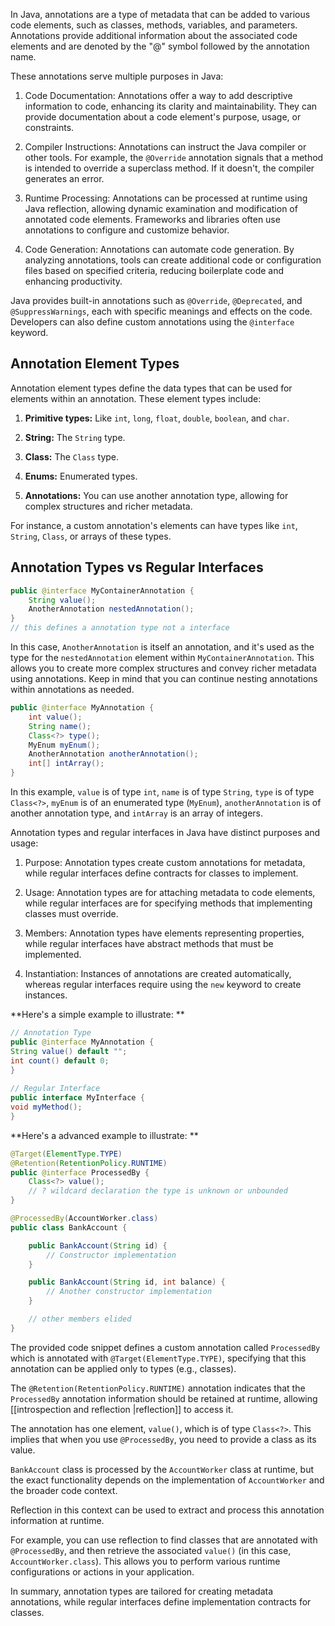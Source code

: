 In Java, annotations are a type of metadata that can be added to various code elements, such as classes, methods, variables, and parameters. Annotations provide additional information about the associated code elements and are denoted by the "@" symbol followed by the annotation name.

These annotations serve multiple purposes in Java:

1. Code Documentation: Annotations offer a way to add descriptive information to code, enhancing its clarity and maintainability. They can provide documentation about a code element's purpose, usage, or constraints.

2. Compiler Instructions: Annotations can instruct the Java compiler or other tools. For example, the `@Override` annotation signals that a method is intended to override a superclass method. If it doesn't, the compiler generates an error.

3. Runtime Processing: Annotations can be processed at runtime using Java reflection, allowing dynamic examination and modification of annotated code elements. Frameworks and libraries often use annotations to configure and customize behavior.

4. Code Generation: Annotations can automate code generation. By analyzing annotations, tools can create additional code or configuration files based on specified criteria, reducing boilerplate code and enhancing productivity.

Java provides built-in annotations such as `@Override`, `@Deprecated`, and `@SuppressWarnings`, each with specific meanings and effects on the code. Developers can also define custom annotations using the `@interface` keyword.

## Annotation Element Types

Annotation element types define the data types that can be used for elements within an annotation. These element types include:

1. **Primitive types:** Like `int`, `long`, `float`, `double`, `boolean`, and `char`.

2. **String:** The `String` type.  
  
3. **Class:** The `Class` type.  
  
4. **Enums:** Enumerated types.  

5. **Annotations:** You can use another annotation type, allowing for complex structures and richer metadata.

For instance, a custom annotation's elements can have types like `int`, `String`, `Class`, or arrays of these types.

## Annotation Types vs Regular Interfaces

```java  
public @interface MyContainerAnnotation {  
	String value();  
	AnotherAnnotation nestedAnnotation();  
}  
// this defines a annotation type not a interface 
```  
In this case, `AnotherAnnotation` is itself an annotation, and it's used as the type for the `nestedAnnotation` element within `MyContainerAnnotation`. This allows you to create more complex structures and convey richer metadata using annotations. Keep in mind that you can continue nesting annotations within annotations as needed.

```java  
public @interface MyAnnotation {  
	int value();  
	String name();  
	Class<?> type();  
	MyEnum myEnum();  
	AnotherAnnotation anotherAnnotation();  
	int[] intArray();  
}  
```  
  
In this example, `value` is of type `int`, `name` is of type `String`, `type` is of type `Class<?>`, `myEnum` is of an enumerated type (`MyEnum`), `anotherAnnotation` is of another annotation type, and `intArray` is an array of integers.


Annotation types and regular interfaces in Java have distinct purposes and usage:

1. Purpose: Annotation types create custom annotations for metadata, while regular interfaces define contracts for classes to implement.

2. Usage: Annotation types are for attaching metadata to code elements, while regular interfaces are for specifying methods that implementing classes must override.

3. Members: Annotation types have elements representing properties, while regular interfaces have abstract methods that must be implemented.

4. Instantiation: Instances of annotations are created automatically, whereas regular interfaces require using the `new` keyword to create instances.

**Here's a simple example to illustrate:  **
  
```java  
// Annotation Type  
public @interface MyAnnotation {  
String value() default "";  
int count() default 0;  
}  
  
// Regular Interface  
public interface MyInterface {  
void myMethod();  
}  
```  

**Here's a advanced example to illustrate:  **

```java
@Target(ElementType.TYPE)
@Retention(RetentionPolicy.RUNTIME)
public @interface ProcessedBy {
    Class<?> value(); 
    // ? wildcard declaration the type is unknown or unbounded
}

@ProcessedBy(AccountWorker.class)
public class BankAccount {

    public BankAccount(String id) {
        // Constructor implementation
    }

    public BankAccount(String id, int balance) {
        // Another constructor implementation
    }

    // other members elided
}
```


The provided code snippet defines a custom annotation called `ProcessedBy` which is annotated with `@Target(ElementType.TYPE)`, specifying that this annotation can be applied only to types (e.g., classes).

The `@Retention(RetentionPolicy.RUNTIME)` annotation indicates that the `ProcessedBy` annotation information should be retained at runtime, allowing [[introspection and reflection |reflection]] to access it.

The annotation has one element, `value()`, which is of type `Class<?>`. This implies that when you use `@ProcessedBy`, you need to provide a class as its value.

`BankAccount` class is processed by the `AccountWorker` class at runtime, but the exact functionality depends on the implementation of `AccountWorker` and the broader code context.

Reflection in this context can be used to extract and process this annotation information at runtime.

For example, you can use reflection to find classes that are annotated with `@ProcessedBy`, and then retrieve the associated `value()` (in this case, `AccountWorker.class`). This allows you to perform various runtime configurations or actions in your application.


In summary, annotation types are tailored for creating metadata annotations, while regular interfaces define implementation contracts for classes.